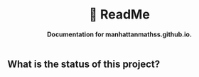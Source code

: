 <!-- markdownlint-disable MD041 MD002 -->
<div align="center">
  <h1>📕 ReadMe</h1>
  <strong>Documentation for manhattanmathss.github.io.</strong><br>
</div>
<br>

## What is the status of this project?
